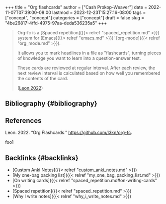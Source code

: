 +++
title = "Org flashcards"
author = ["Cash Prokop-Weaver"]
date = 2022-11-07T07:39:00-08:00
lastmod = 2023-12-23T15:27:16-08:00
tags = ["concept", "concept"]
categories = ["concept"]
draft = false
slug = "4be26817-4ffd-4975-97aa-deda536235a5"
+++

> Org-fc is a [Spaced repetition]({{< relref "spaced_repetition.md" >}}) system for [Emacs]({{< relref "emacs.md" >}})' [org-mode]({{< relref "org_mode.md" >}}).
>
> It allows you to mark headlines in a file as "flashcards", turning pieces of knowledge you want to learn into a question-answer test.
>
> These cards are reviewed at regular interval. After each review, the next review interval is calculated based on how well you remembered the contents of the card.
>
> (<a href="#citeproc_bib_item_1">Leon 2022</a>)


## Bibliography {#bibliography}

## References

<style>.csl-entry{text-indent: -1.5em; margin-left: 1.5em;}</style><div class="csl-bib-body">
  <div class="csl-entry"><a id="citeproc_bib_item_1"></a>Leon. 2022. “Org Flashcards.” <a href="https://github.com/l3kn/org-fc">https://github.com/l3kn/org-fc</a>.</div>
</div>

foo1


## Backlinks {#backlinks}

-   [Custom Anki Notes]({{< relref "custom_anki_notes.md" >}})
-   [My one-bag packing list]({{< relref "my_one_bag_packing_list.md" >}})
-   [On writing cards]({{< relref "spaced_repetition.md#on-writing-cards" >}})
-   [Spaced repetition]({{< relref "spaced_repetition.md" >}})
-   [Why I write notes]({{< relref "why_i_write_notes.md" >}})
